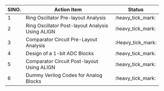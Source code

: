 
|SINO.|Action Item|Status|
|-----|-----------|------|
|1    |Ring Oscillator Pre-layout Analysis|:heavy_tick_mark:|
|2    |Ring Oscillator Post-layout Analysis Using ALIGN |:heavy_tick_mark:|
|3    |Comparator Circuit Pre-Layout Analysis|:Heavy_tick_mark:|
|4    |Design of a 1-bit ADC Blocks|:heavy_tick_mark:|
|5    |Comparator Circuit Post-layout Using ALIGN|:heavy_tick_mark:|
|6    |Dummy Verilog Codes for Analog Blocks|:heavy_tick_mark:|
